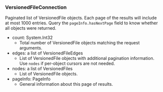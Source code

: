 ### VersionedFileConnection
Paginated list of VersionedFile objects. Each page of the results will include at most 1000 entries. Query the `pageInfo.hasNextPage` field to know whether all objects were returned.

- count: System.Int32
  - Total number of VersionedFile objects matching the request arguments.
- edges: a list of VersionedFileEdges
  - List of VersionedFile objects with additional pagination information. Use `nodes` if per-object cursors are not needed.
- nodes: a list of VersionedFiles
  - List of VersionedFile objects.
- pageInfo: PageInfo
  - General information about this page of results.
